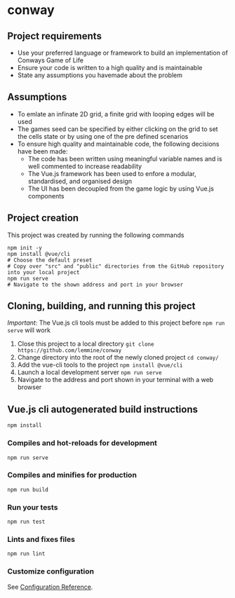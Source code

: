 # conway

## Project requirements
* Use your preferred language or framework to build an implementation of Conways Game of Life
* Ensure your code is written to a high quality and is maintainable
* State any assumptions you havemade about the problem

## Assumptions
* To emlate an infinate 2D grid, a finite grid with looping edges will be used
* The games seed can be specified by either clicking on the grid to set the cells state or by using one of the pre defined scenarios
* To ensure high quality and maintainable code, the following decisions have been made:
	* The code has been written using meaningful variable names and is well commented to increase readability
	* The Vue.js framework has been used to enfore a modular, standardised, and organised design
	* The UI has been decoupled from the game logic by using Vue.js components

## Project creation
This project was created by running the following commands
```
npm init -y
npm install @vue/cli
# Choose the default preset
# Copy over "src" and "public" directories from the GitHub repository into your local project
npm run serve
# Navigate to the shown address and port in your browser
```

## Cloning, building, and running this project
*Important:* The Vue.js cli tools must be added to this project before `npm run serve` will work 
1. Close this project to a local directory `git clone https://github.com/lemmine/conway`
2. Change directory into the root of the newly cloned project `cd conway/`
3. Add the vue-cli tools to the project `npm install @vue/cli`
4. Launch a local development server `npm run serve`
5. Navigate to the address and port shown in your terminal with a web browser

## Vue.js cli autogenerated build instructions
```
npm install
```

### Compiles and hot-reloads for development
```
npm run serve
```

### Compiles and minifies for production
```
npm run build
```

### Run your tests
```
npm run test
```

### Lints and fixes files
```
npm run lint
```

### Customize configuration
See [Configuration Reference](https://cli.vuejs.org/config/).
